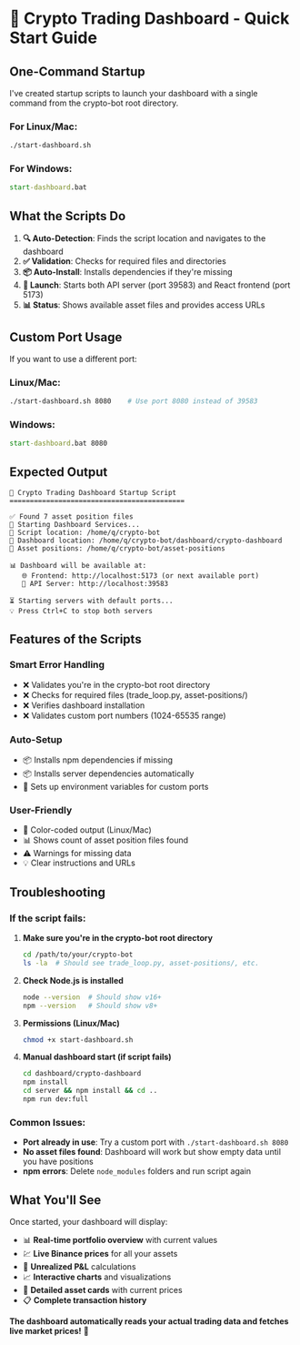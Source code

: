# 🚀 Crypto Trading Dashboard - Quick Start Guide

## One-Command Startup

I've created startup scripts to launch your dashboard with a single command from the crypto-bot root directory.

### For Linux/Mac:
```bash
./start-dashboard.sh
```

### For Windows:
```cmd
start-dashboard.bat
```

## What the Scripts Do

1. **🔍 Auto-Detection**: Finds the script location and navigates to the dashboard
2. **✅ Validation**: Checks for required files and directories
3. **📦 Auto-Install**: Installs dependencies if they're missing
4. **🚀 Launch**: Starts both API server (port 39583) and React frontend (port 5173)
5. **📊 Status**: Shows available asset files and provides access URLs

## Custom Port Usage

If you want to use a different port:

### Linux/Mac:
```bash
./start-dashboard.sh 8080    # Use port 8080 instead of 39583
```

### Windows:
```cmd
start-dashboard.bat 8080
```

## Expected Output

```
🚀 Crypto Trading Dashboard Startup Script
===========================================

✅ Found 7 asset position files
🎯 Starting Dashboard Services...
📍 Script location: /home/q/crypto-bot
📍 Dashboard location: /home/q/crypto-bot/dashboard/crypto-dashboard
📍 Asset positions: /home/q/crypto-bot/asset-positions

📊 Dashboard will be available at:
   🌐 Frontend: http://localhost:5173 (or next available port)
   🔗 API Server: http://localhost:39583

⏳ Starting servers with default ports...
💡 Press Ctrl+C to stop both servers
```

## Features of the Scripts

### Smart Error Handling
- ❌ Validates you're in the crypto-bot root directory
- ❌ Checks for required files (trade_loop.py, asset-positions/)
- ❌ Verifies dashboard installation
- ❌ Validates custom port numbers (1024-65535 range)

### Auto-Setup
- 📦 Installs npm dependencies if missing
- 📦 Installs server dependencies automatically
- 🔧 Sets up environment variables for custom ports

### User-Friendly
- 🎨 Color-coded output (Linux/Mac)
- 📊 Shows count of asset position files found
- ⚠️ Warnings for missing data
- 💡 Clear instructions and URLs

## Troubleshooting

### If the script fails:
1. **Make sure you're in the crypto-bot root directory**
   ```bash
   cd /path/to/your/crypto-bot
   ls -la  # Should see trade_loop.py, asset-positions/, etc.
   ```

2. **Check Node.js is installed**
   ```bash
   node --version  # Should show v16+ 
   npm --version   # Should show v8+
   ```

3. **Permissions (Linux/Mac)**
   ```bash
   chmod +x start-dashboard.sh
   ```

4. **Manual dashboard start (if script fails)**
   ```bash
   cd dashboard/crypto-dashboard
   npm install
   cd server && npm install && cd ..
   npm run dev:full
   ```

### Common Issues:
- **Port already in use**: Try a custom port with `./start-dashboard.sh 8080`
- **No asset files found**: Dashboard will work but show empty data until you have positions
- **npm errors**: Delete `node_modules` folders and run script again

## What You'll See

Once started, your dashboard will display:
- 📊 **Real-time portfolio overview** with current values
- 💹 **Live Binance prices** for all your assets  
- 🎯 **Unrealized P&L** calculations
- 📈 **Interactive charts** and visualizations
- 💼 **Detailed asset cards** with current prices
- 📋 **Complete transaction history**

**The dashboard automatically reads your actual trading data and fetches live market prices!** 🚀